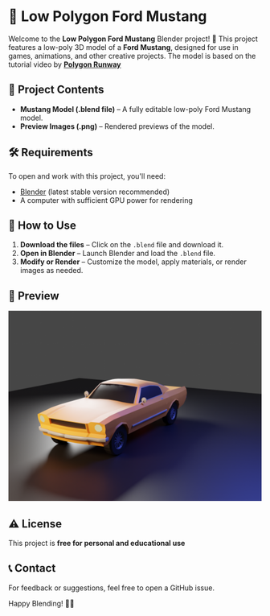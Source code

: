 # 🚗 Low Polygon Ford Mustang

Welcome to the **Low Polygon Ford Mustang** Blender project! 🎨 This project features a low-poly 3D model of a **Ford Mustang**, designed for use in games, animations, and other creative projects. The model is based on the tutorial video by **[Polygon Runway](https://www.youtube.com/@polygonrunway)**

## 📂 Project Contents

- **Mustang Model (.blend file)** – A fully editable low-poly Ford Mustang model.
- **Preview Images (.png)** – Rendered previews of the model.

## 🛠️ Requirements

To open and work with this project, you'll need:

- [Blender](https://www.blender.org/) (latest stable version recommended)
- A computer with sufficient GPU power for rendering

## 📖 How to Use

1. **Download the files** – Click on the `.blend` file and download it.
2. **Open in Blender** – Launch Blender and load the `.blend` file.
3. **Modify or Render** – Customize the model, apply materials, or render images as needed.

## 🎨 Preview

![Low Poly Mustang](https://github.com/AlexAshwin/Blender_Files/blob/main/Low%20Polygon%20Ford%20Mustang/Low%20Polygon%20Ford%20Mustang%202.png)  

## ⚠️ License

This project is **free for personal and educational use**
## 📞 Contact

For feedback or suggestions, feel free to open a GitHub issue.

Happy Blending! 🚀🔥
